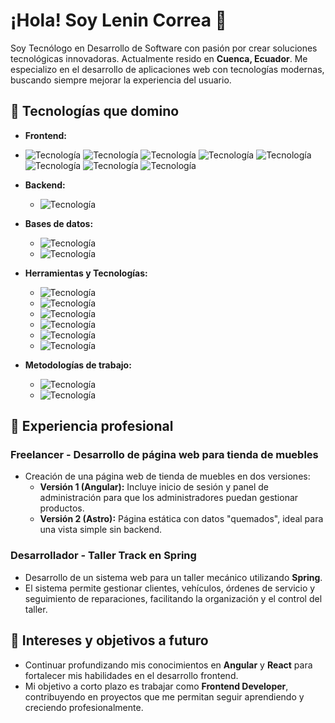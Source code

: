 # ¡Hola! Soy Lenin Correa 👋

Soy Tecnólogo en Desarrollo de Software con pasión por crear soluciones tecnológicas innovadoras. Actualmente resido en **Cuenca, Ecuador**. Me especializo en el desarrollo de aplicaciones web con tecnologías modernas, buscando siempre mejorar la experiencia del usuario.

## 🚀 Tecnologías que domino

- **Frontend:**
- ![Tecnología](https://img.shields.io/badge/Angular-%23DD0031?logo=angular&logoColor=white)  ![Tecnología](https://img.shields.io/badge/HTML5-%23E34F26?logo=html5&logoColor=white) ![Tecnología](https://img.shields.io/badge/CSS3-%231572B6?logo=css3&logoColor=white) ![Tecnología](https://img.shields.io/badge/JavaScript-%23F7DF1E?logo=javascript&logoColor=black) ![Tecnología](https://img.shields.io/badge/TypeScript-%23007ACC?logo=typescript&logoColor=white) ![Tecnología](https://img.shields.io/badge/SASS-%23C76494?logo=sass&logoColor=white) ![Tecnología](https://img.shields.io/badge/Bootstrap-%23563D7C?logo=bootstrap&logoColor=white) ![Tecnología](https://img.shields.io/badge/Material_UI-%230081CB?logo=material-ui&logoColor=white)

- **Backend:**
  - ![Tecnología](https://img.shields.io/badge/Spring-%236DB33F?logo=spring&logoColor=white)

- **Bases de datos:**
  - ![Tecnología](https://img.shields.io/badge/MySQL-%234479A1?logo=mysql&logoColor=white) 
  - ![Tecnología](https://img.shields.io/badge/MongoDB-%2303A24A?logo=mongodb&logoColor=white) 

- **Herramientas y Tecnologías:**
  - ![Tecnología](https://img.shields.io/badge/Git-%23F1502F?logo=git&logoColor=white) 
  - ![Tecnología](https://img.shields.io/badge/GitHub-%23121011?logo=github&logoColor=white) 
  - ![Tecnología](https://img.shields.io/badge/Docker-%2300A5D8?logo=docker&logoColor=white) 
  - ![Tecnología](https://img.shields.io/badge/Firebase-%23FFCB2B?logo=firebase&logoColor=white) 
  - ![Tecnología](https://img.shields.io/badge/Node.js-%2343853D?logo=node.js&logoColor=white) 
  - ![Tecnología](https://img.shields.io/badge/Express.js-%23404D59?logo=express&logoColor=white)

- **Metodologías de trabajo:**
  - ![Tecnología](https://img.shields.io/badge/GitFlow-%233F5F9A?logo=git&logoColor=white)
  - ![Tecnología](https://img.shields.io/badge/Scrum-%23DA2A7D?logo=scrum&logoColor=white)

## 💼 Experiencia profesional

### **Freelancer - Desarrollo de página web para tienda de muebles**
- Creación de una página web de tienda de muebles en dos versiones:
  - **Versión 1 (Angular):** Incluye inicio de sesión y panel de administración para que los administradores puedan gestionar productos.
  - **Versión 2 (Astro):** Página estática con datos "quemados", ideal para una vista simple sin backend.

### **Desarrollador - Taller Track en Spring**  
- Desarrollo de un sistema web para un taller mecánico utilizando **Spring**.
- El sistema permite gestionar clientes, vehículos, órdenes de servicio y seguimiento de reparaciones, facilitando la organización y el control del taller.

## 🌱 Intereses y objetivos a futuro
- Continuar profundizando mis conocimientos en **Angular** y **React** para fortalecer mis habilidades en el desarrollo frontend.
- Mi objetivo a corto plazo es trabajar como **Frontend Developer**, contribuyendo en proyectos que me permitan seguir aprendiendo y creciendo profesionalmente.
